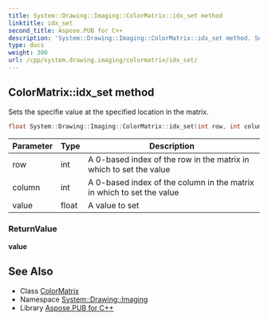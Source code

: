 ```yaml
---
title: System::Drawing::Imaging::ColorMatrix::idx_set method
linktitle: idx_set
second_title: Aspose.PUB for C++
description: 'System::Drawing::Imaging::ColorMatrix::idx_set method. Sets the specifie value at the specified location in the matrix in C++.'
type: docs
weight: 300
url: /cpp/system.drawing.imaging/colormatrix/idx_set/
---
```

## ColorMatrix::idx_set method


Sets the specifie value at the specified location in the matrix.

```cpp
float System::Drawing::Imaging::ColorMatrix::idx_set(int row, int column, float value)
```


| Parameter | Type | Description |
| --- | --- | --- |
| row | int | A 0-based index of the row in the matrix in which to set the value |
| column | int | A 0-based index of the column in the matrix in which to set the value |
| value | float | A value to set |

### ReturnValue

**value**

## See Also

* Class [ColorMatrix](../)
* Namespace [System::Drawing::Imaging](../../)
* Library [Aspose.PUB for C++](../../../)
